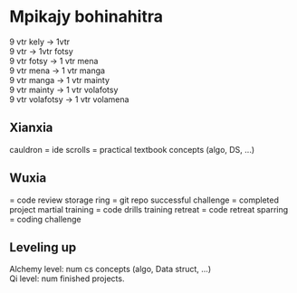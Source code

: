 # Mpikajy bohinahitra

9 vtr kely -> 1vtr  
9 vtr -> 1vtr fotsy  
9 vtr fotsy -> 1 vtr mena  
9 vtr mena -> 1 vtr manga  
9 vtr manga -> 1 vtr mainty  
9 vtr mainty -> 1 vtr volafotsy  
9 vtr volafotsy -> 1 vtr volamena  

## Xianxia 

cauldron = ide
scrolls = practical textbook concepts (algo, DS, ...)

## Wuxia

 = code review
storage ring = git repo
successful challenge = completed project
martial training = code drills
training retreat = code retreat
sparring = coding challenge

## Leveling up
Alchemy level: num cs concepts (algo, Data struct, ...)   
Qi level: num finished projects.  
